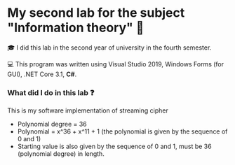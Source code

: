 # My second lab for the subject "Information theory" :closed_lock_with_key:

:mortar_board: I did this lab in the second year of university in the fourth semester.

:computer: This program was written using Visual Studio 2019, Windows Forms (for GUI), .NET Core 3.1, __C#__.

### What did I do in this lab :question:

This is my software implementation of streaming cipher

- Polynomial degree = 36
- Polynomial = x^36 + x^11 + 1 (the polynomial is given by the sequence of 0 and 1)
- Starting value is also given by the sequence of 0 and 1, must be 36 (polynomial degree) in length.
